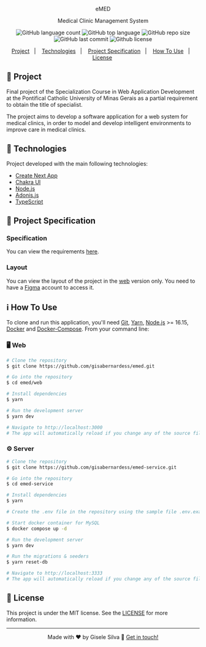<p align="center">eMED</p>
<p align="center">Medical Clinic Management System</p>

<p align="center">
  <img alt="GitHub language count" src="https://img.shields.io/github/languages/count/gisabernardess/emed">
  <img alt="GitHub top language" src="https://img.shields.io/github/languages/top/gisabernardess/emed">
  <img alt="GitHub repo size" src="https://img.shields.io/github/repo-size/gisabernardess/emed">
  <img alt="GitHub last commit" src="https://img.shields.io/github/last-commit/gisabernardess/emed">
  <img alt="Github license" src="https://img.shields.io/github/license/gisabernardess/emed">
</p>

<p align="center">
  <a href="#-project">Project</a>&nbsp;&nbsp;&nbsp;|&nbsp;&nbsp;&nbsp;
  <a href="#-technologies">Technologies</a>&nbsp;&nbsp;&nbsp;|&nbsp;&nbsp;&nbsp;
  <a href="#-project-specification">Project Specification</a>&nbsp;&nbsp;&nbsp;|&nbsp;&nbsp;&nbsp;
  <a href="#-how-to-use">How To Use</a>&nbsp;&nbsp;&nbsp;|&nbsp;&nbsp;&nbsp;
  <a href="#-license">License</a>&nbsp;
</p>

## 💬 Project

Final project of the Specialization Course in Web Application Development at the Pontifical Catholic University of Minas Gerais as a partial requirement to obtain the title of specialist.

The project aims to develop a software application for a web system for medical clinics, in order to model and develop intelligent environments to improve care in medical clinics.

## 🚀 Technologies

Project developed with the main following technologies:

- [Create Next App](https://nextjs.org/docs/api-reference/create-next-app)
- [Chakra UI](https://chakra-ui.com/)
- [Node.js](https://nodejs.org/en/)
- [Adonis.js](https://adonisjs.com/)
- [TypeScript](https://www.typescriptlang.org/)

## 🔖 Project Specification

### Specification

You can view the requirements [here](https://github.com/gisabernardess/emed/wiki/specification).

### Layout

You can view the layout of the project in the <a href="https://www.figma.com/file/TDYKZPMyMp0bqj3QDAdh6Q/eMED?node-id=3%3A5" rel="nofollow">web</a> version only. You need to have a <a href="https://www.figma.com/" rel="nofollow">Figma</a> account to access it.

## ℹ️ How To Use

To clone and run this application, you'll need [Git](https://git-scm.com), [Yarn](https://legacy.yarnpkg.com), [Node.js](https://nodejs.org/en/) >= 16.15, [Docker](https://docs.docker.com/desktop/) and [Docker-Compose](https://docs.docker.com/compose/). From your command line:

### 🖥️ Web

```bash
# Clone the repository
$ git clone https://github.com/gisabernardess/emed.git

# Go into the repository
$ cd emed/web

# Install dependencies
$ yarn

# Run the development server
$ yarn dev

# Navigate to http://localhost:3000
# The app will automatically reload if you change any of the source files.
```

### ⚙️ Server

```bash
# Clone the repository
$ git clone https://github.com/gisabernardess/emed-service.git

# Go into the repository
$ cd emed-service

# Install dependencies
$ yarn

# Create the .env file in the repository using the sample file .env.example

# Start docker container for MySQL
$ docker compose up -d

# Run the development server
$ yarn dev

# Run the migrations & seeders
$ yarn reset-db

# Navigate to http://localhost:3333
# The app will automatically reload if you change any of the source files.
```

## 📝 License

This project is under the MIT license. See the <a href="https://github.com/gisabernardess/emed/blob/main/LICENSE" rel="nofollow">LICENSE</a> for more information.

---

<p align="center">Made with ♥ by Gisele Silva 👋 <a href="https://www.linkedin.com/in/gisabernardess/" rel="nofollow">Get in touch!</a></p>
